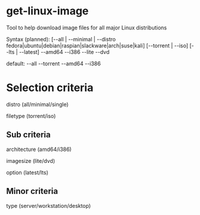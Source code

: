 # get-linux-image
Tool to help download image files for all major Linux distributions

Syntax (planned):  [--all | --minimal | --distro fedora|ubuntu|debian|raspian|slackware|arch|suse|kali] [--torrent | --iso] [--lts | --latest] --amd64 --i386 --lite --dvd

default: --all --torrent --amd64 --i386

# Selection criteria
distro (all/minimal/single)

filetype (torrent/iso)

## Sub criteria
architecture (amd64/i386)

imagesize (lite/dvd)

option (latest/lts)

## Minor criteria

type (server/workstation/desktop)

